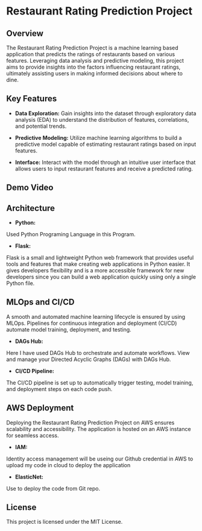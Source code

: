 # Restaurant Rating Prediction Project

## Overview

The Restaurant Rating Prediction Project is a machine learning based application that predicts the ratings of restaurants based on various features. Leveraging data analysis and predictive modeling, this project aims to provide insights into the factors influencing restaurant ratings, ultimately assisting users in making informed decisions about where to dine.

## Key Features

- **Data Exploration:** Gain insights into the dataset through exploratory data analysis (EDA) to understand the distribution of features, correlations, and potential trends.

- **Predictive Modeling:** Utilize machine learning algorithms to build a predictive model capable of estimating restaurant ratings based on input features.

- **Interface:** Interact with the model through an intuitive user interface that allows users to input restaurant features and receive a predicted rating.

## Demo Video

## Architecture

- **Python:**

Used Python Programing Language in this Program.

- **Flask:**

Flask is a small and lightweight Python web framework that provides useful tools and features that make creating web applications in Python easier. It gives developers flexibility and is a more accessible framework for new developers since you can build a web application quickly using only a single Python file.

## MLOps and CI/CD

A smooth and automated machine learning lifecycle is ensured by using MLOps. Pipelines for continuous integration and deployment (CI/CD) automate model training, deployment, and testing.

- **DAGs Hub:**

Here I have used DAGs Hub to orchestrate and automate workflows. View and manage your Directed Acyclic Graphs (DAGs) with DAGs Hub.

- **CI/CD Pipeline:**

The CI/CD pipeline is set up to automatically trigger testing, model training, and deployment steps on each code push.

## AWS Deployment

Deploying the Restaurant Rating Prediction Project on AWS ensures scalability and accessibility. The application is hosted on an AWS instance for seamless access.

- **IAM:**

Identity access management will be useing our Github credential in AWS to upload my code in cloud to deploy the application

- **ElasticNet:**

Use to deploy the code from Git repo.

## License

This project is licensed under the MIT License.

